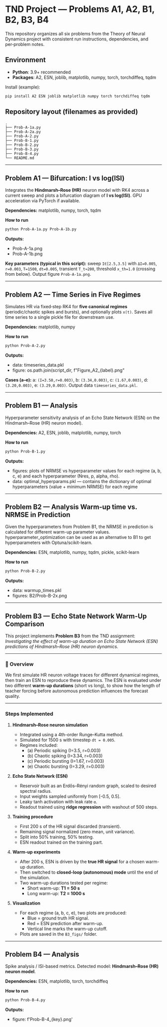 # TND Project — Problems A1, A2, B1, B2, B3, B4

This repository organizes all six problems from the Theory of Neural Dynamics project with consistent run instructions, dependencies, and per‑problem notes.

## Environment

- **Python**: 3.9+ recommended
- **Packages**: A2, ESN, joblib, matplotlib, numpy, torch, torchdiffeq, tqdm

Install (example):
```bash
pip install A2 ESN joblib matplotlib numpy torch torchdiffeq tqdm
```

## Repository layout (filenames as provided)

```
.
├── Prob-A-1a.py
├── Prob-A-2a.py
├── Prob-A-2.py
├── Prob-B-1.py
├── Prob-B-2.py
├── Prob-B-3.py
├── Prob-B-4.py
└── README.md
```

---

## Problem A1 — Bifurcation: I vs log(ISI)

Integrates the **Hindmarsh–Rose (HR)** neuron model with RK4 across a current sweep and plots a bifurcation diagram of **I vs log(ISI)**. GPU acceleration via PyTorch if available.

**Dependencies:** matplotlib, numpy, torch, tqdm

**How to run**
```bash
python Prob-A-1a.py Prob-A-1b.py
```
**Outputs:**
- Prob-A-1a.png
- Prob-A-1b.png

**Key parameters (typical in this script):** sweep `I∈[2.5,3.5]` with `ΔI=0.005`, `r=0.003`, `T=1500`, `dt=0.005`, transient `T_t≈200`, threshold `x_th=1.0` (crossing from below). Output figure `Prob-A-1a.png`.

---

## Problem A2 — Time Series in Five Regimes

Simulates HR via fixed‑step RK4 for **five canonical regimes** (periodic/chaotic spikes and bursts), and optionally plots `x(t)`. Saves all time series to a single pickle file for downstream use.

**Dependencies:** matplotlib, numpy

**How to run**
```bash
python Prob-A-2.py
```
**Outputs:**
- data: timeseries_data.pkl
- figure: os.path.join(script_dir, f"Figure_A2_{label}.png"

**Cases (a–e):** a: `(I=3.50,r=0.003)`, b: `(3.34,0.003)`, c: `(1.67,0.003)`, d: `(3.20,0.003)`, e: `(3.29,0.003)`. Output data `timeseries_data.pkl`.

---

## Problem B1 — Analysis

Hyperparameter sensitivity analysis of an Echo State Network (ESN) on the Hindmarsh–Rose (HR) neuron model).

**Dependencies:** A2, ESN, joblib, matplotlib, numpy, torch

**How to run**
```bash
python Prob-B-1.py
```
**Outputs:**
- figures: plots of NRMSE vs hyperparameter values for each regime (a, b, c, e) and each hyperparameter (Nres, p, alpha, rho).
- data: optimal_hyperparams.pkl — contains the dictionary of optimal hyperparameters (value + minimum NRMSE) for each regime
---

## Problem B2 — Analysis Warm-up time vs. NRMSE in Prediction

Given the hyperparameters from Problem B1, the NRMSE in prediction is calculated for different warm-up parameter values.
hyperparameter_optimization can be used as an alternative to B1 to get hyperparameters with Optuna/scikit-learn.

**Dependencies:** ESN, matplotlib, numpy, tqdm, pickle, scikit-learn

**How to run**
```bash
python Prob-B-2.py
```
**Outputs:**
- data: warmup_times.pkl
- figures: B2/Prob-B-2x.png

---

## Problem B3 — Echo State Network Warm-Up Comparison

This project implements **Problem B3** from the TND assignment:  
*Investigating the effect of warm-up duration on Echo State Network (ESN) predictions of Hindmarsh–Rose (HR) neuron dynamics.*

---

### 📌 Overview

We first simulate HR neuron voltage traces for different dynamical regimes, then train an ESN to reproduce these dynamics. The ESN is evaluated under two different **warm-up durations** (short vs long), to show how the length of teacher forcing before autonomous prediction influences the forecast quality.

---

### Steps Implemented

1. **Hindmarsh–Rose neuron simulation**  
   - Integrated using a 4th-order Runge–Kutta method.  
   - Simulated for 1500 s with timestep `dt = 0.005`.  
   - Regimes included:  
     - (a) Periodic spiking (I=3.5, r=0.003)  
     - (b) Chaotic spiking (I=3.34, r=0.003)  
     - (c) Periodic bursting (I=1.67, r=0.003)  
     - (e) Chaotic bursting (I=3.29, r=0.003)  

2. **Echo State Network (ESN)**  
   - Reservoir built as an Erdős–Rényi random graph, scaled to desired spectral radius.  
   - Input weights sampled uniformly from [-0.5, 0.5].  
   - Leaky tanh activation with leak rate `α`.  
   - Readout trained using **ridge regression** with washout of 500 steps.  

3. **Training procedure**  
   - First 200 s of the HR signal discarded (transient).  
   - Remaining signal normalized (zero mean, unit variance).  
   - Split into 50% training, 50% testing.  
   - ESN readout trained on the training part.

4. **Warm-up experiments**  
   - After 200 s, ESN is driven by the **true HR signal** for a chosen warm-up duration.  
   - Then switched to **closed-loop (autonomous) mode** until the end of the simulation.  
   - Two warm-up durations tested per regime:  
     - Short warm-up: **T1 = 50 s**  
     - Long warm-up: **T2 = 1000 s**

5. **Visualization**  
   - For each regime (a, b, c, e), two plots are produced:  
     - Blue = ground truth HR signal.  
     - Red = ESN prediction after warm-up.  
     - Vertical line marks the warm-up cutoff.  
   - Plots are saved in the `B3_figs/` folder.


---

## Problem B4 — Analysis

Spike analysis / ISI-based metrics. Detected model: **Hindmarsh–Rose (HR) neuron model**.

**Dependencies:** ESN, matplotlib, torch, torchdiffeq

**How to run**
```bash
python Prob-B-4.py
```
**Outputs:**
- figure: f'Prob-B-4_{key}.png'
